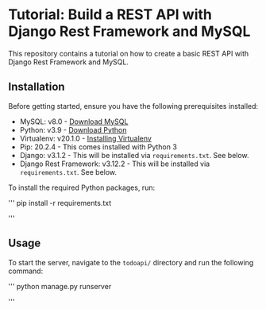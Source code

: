 # Tutorial: Build a REST API with Django Rest Framework and MySQL

This repository contains a tutorial on how to create a basic REST API with Django Rest Framework and MySQL.

## Installation

Before getting started, ensure you have the following prerequisites installed:

- MySQL: v8.0 - [Download MySQL](https://dev.mysql.com/downloads/mysql/)
- Python: v3.9 - [Download Python](https://www.python.org/downloads/)
- Virtualenv: v20.1.0 - [Installing Virtualenv](https://packaging.python.org/guides/installing-using-pip-and-virtual-environments/#creating-a-virtual-environment)
- Pip: 20.2.4 - This comes installed with Python 3
- Django: v3.1.2 - This will be installed via `requirements.txt`. See below.
- Django Rest Framework: v3.12.2 - This will be installed via `requirements.txt`. See below.

To install the required Python packages, run:

'''
pip install -r requirements.txt

'''

## Usage

To start the server, navigate to the `todoapi/` directory and run the following command:

'''
python manage.py runserver

'''
